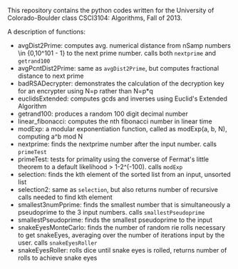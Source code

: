 This repository contains the python codes written for the University of Colorado-Boulder class CSCI3104: Algorithms, Fall of 2013.

A description of functions:
 - avgDist2Prime: computes avg. numerical distance from nSamp numbers \in {0,10^101 - 1} to the next prime number. calls both `nextprime` and `getrand100`
 - avgPcntDist2Prime: same as `avgDist2Prime`, but computes fractional distance to next prime
 - badRSADecrypter: demonstrates the calculation of the decryption key for an encrypter using N=p rather than N=p*q
 - euclidsExtended: computes gcds and inverses using Euclid's Extended Algorithm
 - getrand100: produces a random 100 digit decimal number 
 - linear_fibonacci: computes the nth fibonacci number in linear time
 - modExp: a modular exponentiation function, called as modExp(a, b, N), computing a^b mod N
 - nextprime: finds the nextprime number after the input number. calls `primeTest`
 - primeTest: tests for primality using the converse of Fermat's little theorem to a default likelihood > 1-2^(-100). calls `modExp`
 - selection: finds the kth element of the sorted list from an input, unsorted list
 - selection2: same as `selection`, but also returns number of recursive calls needed to find kth element
 - smallest3numPprime: finds the smallest number that is simultaneously a pseudoprime to the 3 input numbers. calls `smallestPseudoprime`
 - smallestPseudoprime: finds the smallest pseudoprime to the input
 - snakeEyesMonteCarlo: finds the number of random rie rolls necessary to get snakeEyes, averaging over the number of iterations input by the user. calls `snakeEyesRoller`
 - snakeEyesRoller: rolls dice until snake eyes is rolled, returns number of rolls to achieve snake eyes
